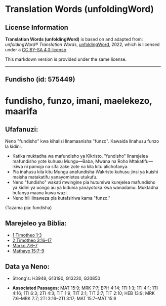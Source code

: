 # Translation Words (unfoldingWord)

## License Information

**Translation Words (unfoldingWord)** is based on and adapted from: _unfoldingWord® Translation Words_, [unfoldingWord](https://unfoldingword.org/utw), 2022, which is licensed under a [CC BY-SA 4.0 license](https://creativecommons.org/licenses/by-sa/4.0/legalcode.en).

This markdown version is provided under the same license.



--------------------------------

## Fundisho (id: 575449)

fundisho, funzo, imani, maelekezo, maarifa
==========================================

Ufafanuzi:
----------

Neno "fundisho" kwa kihalisi linamaanisha "funzo". Kawaida linahusu funzo la kidini.

* Katika muktadha wa mafundisho ya Kikristo, "fundisho" linarejelea mafundisho yote kuhusu Mungu—Baba, Mwana na Roho Mtakatifu—ikiwa ni pamoja na sifa zake zote na kila kitu alichofanya.
* Pia inahusu kila kitu Mungu anafundisha Wakristo kuhusu jinsi ya kuishi maisha matakatifu yanayomletea utukufu.
* Neno "fundisho" wakati mwingine pia hutumiwa kurejelea mafundisho ya kidini ya uongo au ya kidunia yanayotoka kwa wanadamu. Muktadha hufanya maana kuwa wazi.
* Neno hili linaweza pia kutafsiriwa kama "funzo."

(Tazama pia: fundisha)

Marejeleo ya Biblia:
--------------------

* [1 Timotheo 1:3](https://ref.ly/1Tim1:3)
* [2 Timotheo 3:16–17](https://ref.ly/2Tim3:16-2Tim3:17)
* [Marko 7:6–7](https://ref.ly/Mark7:6-Mark7:7)
* [Mathayo 15:7–9](https://ref.ly/Matt15:7-Matt15:9)

Data ya Neno:
-------------

* Strong's: H3948, G13190, G13220, G20850

* **Associated Passages:** MAT 15:9; MRK 7:7; EPH 4:14; 1TI 1:3; 1TI 4:1; 1TI 4:16; 1TI 6:3; 2TI 4:3; TIT 1:9; TIT 2:1; TIT 2:7; TIT 2:10; HEB 13:9; MRK 7:6–MRK 7:7; 2TI 3:16–2TI 3:17; MAT 15:7–MAT 15:9

